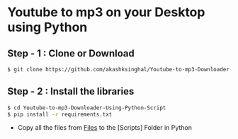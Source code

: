# Youtube to mp3 on your Desktop using Python

## Step - 1 : Clone or Download

```sh
$ git clone https://github.com/akashksinghal/Youtube-to-mp3-Downloader-Using-Python-Script.git
```

## Step - 2 : Install the libraries

```sh
$ cd Youtube-to-mp3-Downloader-Using-Python-Script
$ pip install -r requirements.txt
```
  
  - Copy all the files from [Files](/Files) to the [Scripts] Folder in Python
  




